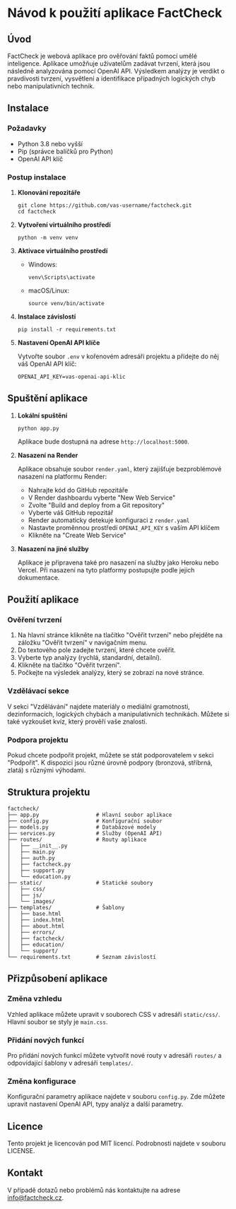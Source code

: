 # Návod k použití aplikace FactCheck

## Úvod

FactCheck je webová aplikace pro ověřování faktů pomocí umělé inteligence. Aplikace umožňuje uživatelům zadávat tvrzení, která jsou následně analyzována pomocí OpenAI API. Výsledkem analýzy je verdikt o pravdivosti tvrzení, vysvětlení a identifikace případných logických chyb nebo manipulativních technik.

## Instalace

### Požadavky
- Python 3.8 nebo vyšší
- Pip (správce balíčků pro Python)
- OpenAI API klíč

### Postup instalace

1. **Klonování repozitáře**
   ```
   git clone https://github.com/vas-username/factcheck.git
   cd factcheck
   ```

2. **Vytvoření virtuálního prostředí**
   ```
   python -m venv venv
   ```

3. **Aktivace virtuálního prostředí**
   - Windows:
     ```
     venv\Scripts\activate
     ```
   - macOS/Linux:
     ```
     source venv/bin/activate
     ```

4. **Instalace závislostí**
   ```
   pip install -r requirements.txt
   ```

5. **Nastavení OpenAI API klíče**
   
   Vytvořte soubor `.env` v kořenovém adresáři projektu a přidejte do něj váš OpenAI API klíč:
   ```
   OPENAI_API_KEY=vas-openai-api-klic
   ```

## Spuštění aplikace

1. **Lokální spuštění**
   ```
   python app.py
   ```
   Aplikace bude dostupná na adrese `http://localhost:5000`.

2. **Nasazení na Render**
   
   Aplikace obsahuje soubor `render.yaml`, který zajišťuje bezproblémové nasazení na platformu Render:
   
   - Nahrajte kód do GitHub repozitáře
   - V Render dashboardu vyberte "New Web Service"
   - Zvolte "Build and deploy from a Git repository"
   - Vyberte váš GitHub repozitář
   - Render automaticky detekuje konfiguraci z `render.yaml`
   - Nastavte proměnnou prostředí `OPENAI_API_KEY` s vaším API klíčem
   - Klikněte na "Create Web Service"

3. **Nasazení na jiné služby**
   
   Aplikace je připravena také pro nasazení na služby jako Heroku nebo Vercel. Při nasazení na tyto platformy postupujte podle jejich dokumentace.

## Použití aplikace

### Ověření tvrzení

1. Na hlavní stránce klikněte na tlačítko "Ověřit tvrzení" nebo přejděte na záložku "Ověřit tvrzení" v navigačním menu.
2. Do textového pole zadejte tvrzení, které chcete ověřit.
3. Vyberte typ analýzy (rychlá, standardní, detailní).
4. Klikněte na tlačítko "Ověřit tvrzení".
5. Počkejte na výsledek analýzy, který se zobrazí na nové stránce.

### Vzdělávací sekce

V sekci "Vzdělávání" najdete materiály o mediální gramotnosti, dezinformacích, logických chybách a manipulativních technikách. Můžete si také vyzkoušet kvíz, který prověří vaše znalosti.

### Podpora projektu

Pokud chcete podpořit projekt, můžete se stát podporovatelem v sekci "Podpořit". K dispozici jsou různé úrovně podpory (bronzová, stříbrná, zlatá) s různými výhodami.

## Struktura projektu

```
factcheck/
├── app.py                  # Hlavní soubor aplikace
├── config.py               # Konfigurační soubor
├── models.py               # Databázové modely
├── services.py             # Služby (OpenAI API)
├── routes/                 # Routy aplikace
│   ├── __init__.py
│   ├── main.py
│   ├── auth.py
│   ├── factcheck.py
│   ├── support.py
│   └── education.py
├── static/                 # Statické soubory
│   ├── css/
│   ├── js/
│   └── images/
├── templates/              # Šablony
│   ├── base.html
│   ├── index.html
│   ├── about.html
│   ├── errors/
│   ├── factcheck/
│   ├── education/
│   └── support/
└── requirements.txt        # Seznam závislostí
```

## Přizpůsobení aplikace

### Změna vzhledu

Vzhled aplikace můžete upravit v souborech CSS v adresáři `static/css/`. Hlavní soubor se styly je `main.css`.

### Přidání nových funkcí

Pro přidání nových funkcí můžete vytvořit nové routy v adresáři `routes/` a odpovídající šablony v adresáři `templates/`.

### Změna konfigurace

Konfigurační parametry aplikace najdete v souboru `config.py`. Zde můžete upravit nastavení OpenAI API, typy analýz a další parametry.

## Licence

Tento projekt je licencován pod MIT licencí. Podrobnosti najdete v souboru LICENSE.

## Kontakt

V případě dotazů nebo problémů nás kontaktujte na adrese info@factcheck.cz.
